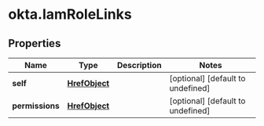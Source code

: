 # okta.IamRoleLinks

## Properties

Name | Type | Description | Notes
------------ | ------------- | ------------- | -------------
**self** | [**HrefObject**](HrefObject.md) |  | [optional] [default to undefined]
**permissions** | [**HrefObject**](HrefObject.md) |  | [optional] [default to undefined]

